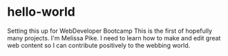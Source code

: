 # hello-world
Setting this up for WebDeveloper Bootcamp
This is the first of hopefully many projects. I'm Melissa Pike. I need to learn how to make and edit great web content so I can contribute positively to the webbing world.
